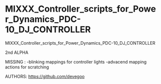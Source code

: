 # MIXXX_Controller_scripts_for_Power_Dynamics_PDC-10_DJ_CONTROLLER
MIXXX_Controller_scripts_for_Power_Dynamics_PDC-10_DJ_CONTROLLER

2nd ALPHA

MISSING : 
-blinking mappings for controller lights 
-advacend mapping actions for scratching

AUTHORS:
https://github.com/devegoo
